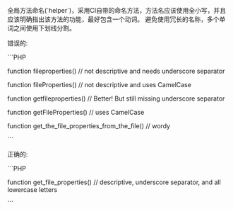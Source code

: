 全局方法命名\(\`helper\`\)，采用CI自带的命名方法，方法名应该使用全小写，并且应该明确指出该方法的功能，最好包含一个动词。 避免使用冗长的名称，多个单词之间使用下划线分割。



错误的:



\`\`\`PHP

function fileproperties\(\) \/\/ not descriptive and needs underscore separator

function fileProperties\(\) \/\/ not descriptive and uses CamelCase

function getfileproperties\(\) \/\/ Better! But still missing underscore separator

function getFileProperties\(\) \/\/ uses CamelCase

function get\_the\_file\_properties\_from\_the\_file\(\) \/\/ wordy

\`\`\`

正确的:



\`\`\`PHP

function get\_file\_properties\(\) \/\/ descriptive, underscore separator, and all lowercase letters

\`\`\`

